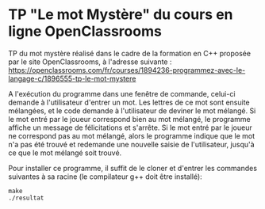 # TP "Le mot Mystère" du cours en ligne OpenClassrooms

TP du mot mystère réalisé dans le cadre de la formation en C++ proposée par le
site OpenClassrooms, à l'adresse suivante : https://openclassrooms.com/fr/courses/1894236-programmez-avec-le-langage-c/1896555-tp-le-mot-mystere

A l'exécution du programme dans une fenêtre de commande, celui-ci demande à l'utilisateur
d'entrer un mot. Les lettres de ce mot sont ensuite mélangées, et le code demande à
l'utilisateur de deviner le mot mélangé.
Si le mot entré par le joueur correspond
bien au mot mélangé, le programme affiche un message de félicitations et s'arrête.
Si le mot entré par le joueur ne correspond pas au mot mélangé, alors le programme
indique que le mot n'a pas été trouvé et redemande une nouvelle saisie de l'utilisateur,
jusqu'à ce que le mot mélangé soit trouvé.

Pour installer ce programme, il suffit de le cloner et d'entrer les commandes suivantes
à sa racine (le compilateur g++ doit être installé):
```
make
./resultat
```
